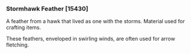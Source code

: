 ### Stormhawk Feather [15430]

A feather from a hawk that lived as one with the storms. Material used for crafting items.

These feathers, enveloped in swirling winds, are often used for arrow fletching.